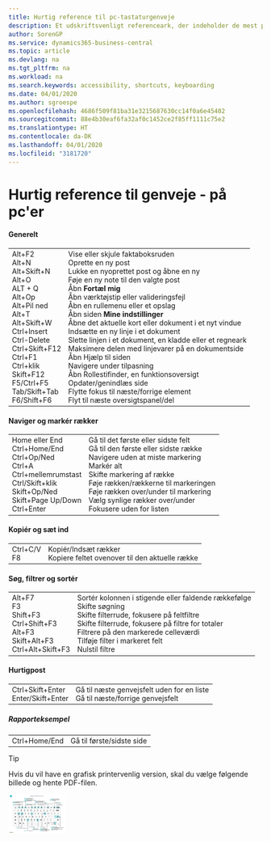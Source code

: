 ```yaml
---
title: Hurtig reference til pc-tastaturgenveje
description: Et udskriftsvenligt referenceark, der indeholder de mest populære tastaturgenveje for pc-brugere.
author: SorenGP
ms.service: dynamics365-business-central
ms.topic: article
ms.devlang: na
ms.tgt_pltfrm: na
ms.workload: na
ms.search.keywords: accessibility, shortcuts, keyboarding
ms.date: 04/01/2020
ms.author: sgroespe
ms.openlocfilehash: 4686f509f81ba31e3215687630cc14f0a6e45402
ms.sourcegitcommit: 88e4b30eaf6fa32af0c1452ce2f85ff1111c75e2
ms.translationtype: HT
ms.contentlocale: da-DK
ms.lasthandoff: 04/01/2020
ms.locfileid: "3181720"
---
```

# <a name="keyboard-quick-reference---pc-only"></a>Hurtig reference til genveje - på pc'er

#### <a name="general"></a>Generelt
|||  
|-|-|
|Alt+F2<br />Alt+N<br />Alt+Skift+N<br />Alt+O<br />ALT + Q<br />Alt+Op<br />Alt+Pil ned<br />Alt+T<br />Alt+Skift+W<br />Ctrl+Insert<br />Ctrl-Delete<br />Ctrl+Skift+F12<br />Ctrl+F1<br />Ctrl+klik<br />Skift+F12<br />F5/Ctrl+F5<br />Tab/Skift+Tab<br />F6/Shift+F6<br />|Vise eller skjule faktaboksruden<br />Oprette en ny post<br />Lukke en nyoprettet post og åbne en ny<br />Føje en ny note til den valgte post<br />Åbn **Fortæl mig**<br />Åbn værktøjstip eller valideringsfejl<br />Åbn en rullemenu eller et opslag<br />Åbn siden **Mine indstillinger**<br />Åbne det aktuelle kort eller dokument i et nyt vindue<br />Indsætte en ny linje i et dokument<br />Slette linjen i et dokument, en kladde eller et regneark<br />Maksimere delen med linjevarer på en dokumentside<br />Åbn Hjælp til siden<br />Navigere under tilpasning<br />Åbn Rollestifinder, en funktionsoversigt<br />Opdater/genindlæs side<br />Flytte fokus til næste/forrige element<br />Flyt til næste oversigtspanel/del|

#### <a name="navigate--select-rows"></a>Naviger og markér rækker
|||
|-|-|
|Home eller End<br />Ctrl+Home/End <br />Ctrl+Op/Ned<br />Ctrl+A <br />Ctrl+mellemrumstast<br />Ctrl/Skift+klik<br />Skift+Op/Ned<br />Skift+Page Up/Down<br />Ctrl+Enter|Gå til det første eller sidste felt<br />Gå til den første eller sidste række<br />Navigere uden at miste markering<br />Markér alt<br />Skifte markering af række<br /> Føje rækken/rækkerne til markeringen<br />Føje rækken over/under til markering<br />Vælg synlige rækker over/under <br />Fokusere uden for listen|

#### <a name="copy--paste"></a>Kopiér og sæt ind
|||
|-|-|
|Ctrl+C/V<br />F8|Kopiér/Indsæt rækker<br />Kopiere feltet ovenover til den aktuelle række|

#### <a name="search-filter--sort"></a>Søg, filtrer og sortér
|||
|-|-|
|Alt+F7<br />F3<br />Shift+F3<br />Ctrl+Shift+F3<br />Alt+F3<br />Skift+Alt+F3<br />Ctrl+Alt+Skift+F3|Sortér kolonnen i stigende eller faldende rækkefølge<br />Skifte søgning<br />Skifte filterrude, fokusere på feltfiltre<br />Skifte filterrude, fokusere på filtre for totaler<br />Filtrere på den markerede celleværdi<br />Tilføje filter i markeret felt<br />Nulstil filtre|

#### <a name="quick-entry"></a>Hurtigpost
|||
|-|-|
|Ctrl+Skift+Enter<br />Enter/Skift+Enter|Gå til næste genvejsfelt uden for en liste<br />Gå til næste/forrige genvejsfelt|


##### <a name="report-preview"></a>Rapporteksempel
|||
|-|-|
|Ctrl+Home/End|Gå til første/sidste side|

> [!TIP]
> Hvis du vil have en grafisk printervenlig version, skal du vælge følgende billede og hente PDF-filen.
>
> [ ![](media/keyboard_shortcut_inline.png) ](media/keyboard_shortcuts.pdf)
